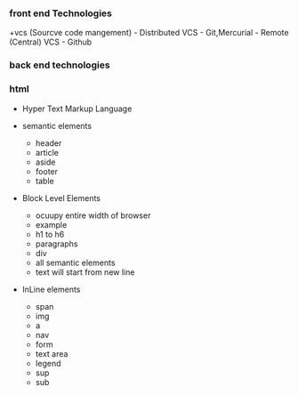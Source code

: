 ﻿### front end Technologies

+vcs (Sourcve code mangement)
	- Distributed VCS
		- Git,Mercurial
	- Remote (Central) VCS
		- Github
### back end technologies

### html
- Hyper Text Markup Language
- semantic elements
	- header
	- article 
	- aside
	- footer
	- table
- Block Level Elements
	- ocuupy entire width of browser
	- example
	- h1 to h6
	- paragraphs
	- div
	- all semantic elements
	- text will start from new line

- InLine elements
	- span
	- img
	- a 
	- nav 
	- form
	- text area
	- legend
	- sup
	- sub